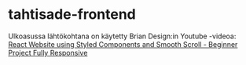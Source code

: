 # tahtisade-frontend

Ulkoasussa lähtökohtana on käytetty Brian Design:in Youtube -videoa: <a href="https://www.youtube.com/watch?v=Nl54MJDR2p8" targer="_blank">React Website using Styled Components and Smooth Scroll - Beginner Project Fully Responsive</a>